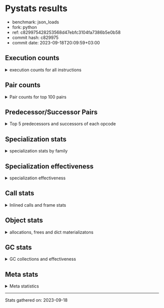
# Pystats results

- benchmark: json_loads
- fork: python
- ref: c829975428253568d47ebfc3104fa7386b5e0b58
- commit hash: c829975
- commit date: 2023-09-18T20:09:59+03:00

## Execution counts

<details>
<summary> execution counts for all instructions </summary>

|Name | Count | Self | Cumulative | Miss ratio | 
|---|---:|---:|---:|---:|
| LOAD_FAST | 8,310,240 | 22.7% | 22.7% |  |
| POP_JUMP_IF_NOT_NONE | 2,764,800 | 7.5% | 30.2% |  |
| CALL | 2,313,260 | 6.3% | 36.6% |  |
| LOAD_FAST_LOAD_FAST | 1,843,200 | 5.0% | 41.6% |  |
| PUSH_NULL | 1,390,320 | 3.8% | 45.4% |  |
| RESUME_CHECK | 1,390,140 | 3.8% | 49.2% |  |
| RETURN_VALUE | 1,382,460 | 3.8% | 52.9% |  |
| POP_JUMP_IF_FALSE | 1,382,460 | 3.8% | 56.7% |  |
| LOAD_GLOBAL_BUILTIN | 1,382,460 | 3.8% | 60.5% |  |
| LOAD_CONST | 1,382,460 | 3.8% | 64.3% |  |
| LOAD_ATTR_METHOD_NO_DICT | 1,382,400 | 3.8% | 68.0% |  |
| LOAD_GLOBAL_MODULE | 921,700 | 2.5% | 70.6% |  |
| UNPACK_SEQUENCE_TWO_TUPLE | 921,600 | 2.5% | 73.1% |  |
| TO_BOOL_BOOL | 921,600 | 2.5% | 75.6% |  |
| STORE_FAST_STORE_FAST | 921,600 | 2.5% | 78.1% |  |
| LOAD_ATTR_METHOD_WITH_VALUES | 921,600 | 2.5% | 80.6% |  |
| CALL_METHOD_DESCRIPTOR_FAST | 921,600 | 2.5% | 83.1% |  |
| STORE_FAST | 491,820 | 1.3% | 84.5% |  |
| POP_TOP | 468,540 | 1.3% | 85.8% |  |
| TO_BOOL | 460,920 | 1.3% | 87.0% |  |
| LOAD_ATTR_MODULE | 460,900 | 1.3% | 88.3% |  |
| NOP | 460,860 | 1.3% | 89.5% |  |
| COMPARE_OP_INT | 460,860 | 1.3% | 90.8% |  |
| POP_JUMP_IF_TRUE | 460,800 | 1.3% | 92.1% |  |
| LOAD_ATTR_INSTANCE_VALUE | 460,800 | 1.3% | 93.3% |  |
| CALL_PY_WITH_DEFAULTS | 460,800 | 1.3% | 94.6% |  |
| CALL_LEN | 460,800 | 1.3% | 95.8% |  |
| CALL_KW | 460,800 | 1.3% | 97.1% |  |
| CALL_ISINSTANCE | 460,800 | 1.3% | 98.3% |  |
| BUILD_TUPLE | 460,800 | 1.3% | 99.6% |  |
| EXTENDED_ARG | 53,760 | 0.1% | 99.7% |  |
| JUMP_BACKWARD | 30,720 | 0.1% | 99.8% |  |
| FOR_ITER_TUPLE | 30,720 | 0.1% | 99.9% |  |
| GET_ITER | 7,740 | 0.0% | 99.9% |  |
| FOR_ITER_RANGE | 7,740 | 0.0% | 100.0% |  |
| RETURN_CONST | 7,680 | 0.0% | 100.0% |  |
| INTERPRETER_EXIT | 7,680 | 0.0% | 100.0% |  |
| LOAD_DEREF | 120 | 0.0% | 100.0% |  |
| LOAD_GLOBAL | 80 | 0.0% | 100.0% |  |
| LOAD_ATTR | 60 | 0.0% | 100.0% |  |
| COPY_FREE_VARS | 60 | 0.0% | 100.0% |  |
| CALL_FUNCTION_EX | 60 | 0.0% | 100.0% |  |
| CALL_BUILTIN_CLASS | 60 | 0.0% | 100.0% |  |
| BINARY_OP_SUBTRACT_FLOAT | 60 | 0.0% | 100.0% |  |
| COMPARE_OP | 20 | 0.0% | 100.0% |  |
| BINARY_OP | 20 | 0.0% | 100.0% |  |


</details>

## Pair counts

<details>
<summary> Pair counts for top 100 pairs </summary>

|Pair | Count | Self | Cumulative | 
|---|---:|---:|---:|
| POP_JUMP_IF_NOT_NONE LOAD_FAST | 2,764,800 | 7.5% | 7.5% |
| LOAD_FAST POP_JUMP_IF_NOT_NONE | 2,764,800 | 7.5% | 15.1% |
| POP_JUMP_IF_FALSE LOAD_FAST | 1,382,400 | 3.8% | 18.9% |
| PUSH_NULL LOAD_FAST | 921,660 | 2.5% | 21.4% |
| LOAD_GLOBAL_BUILTIN LOAD_FAST | 921,660 | 2.5% | 23.9% |
| UNPACK_SEQUENCE_TWO_TUPLE STORE_FAST_STORE_FAST | 921,600 | 2.5% | 26.4% |
| TO_BOOL_BOOL POP_JUMP_IF_FALSE | 921,600 | 2.5% | 28.9% |
| LOAD_FAST_LOAD_FAST CALL | 921,600 | 2.5% | 31.4% |
| LOAD_FAST LOAD_GLOBAL_BUILTIN | 921,600 | 2.5% | 34.0% |
| LOAD_CONST CALL | 921,600 | 2.5% | 36.5% |
| LOAD_ATTR_METHOD_NO_DICT CALL_METHOD_DESCRIPTOR_FAST | 921,600 | 2.5% | 39.0% |
| CALL LOAD_ATTR_METHOD_NO_DICT | 921,600 | 2.5% | 41.5% |
| STORE_FAST LOAD_FAST | 468,720 | 1.3% | 42.8% |
| LOAD_FAST PUSH_NULL | 468,600 | 1.3% | 44.1% |
| RESUME_CHECK LOAD_FAST | 468,480 | 1.3% | 45.4% |
| LOAD_GLOBAL_MODULE LOAD_ATTR_MODULE | 460,860 | 1.3% | 46.6% |
| LOAD_FAST RETURN_VALUE | 460,860 | 1.3% | 47.9% |
| LOAD_FAST LOAD_CONST | 460,860 | 1.3% | 49.1% |
| COMPARE_OP_INT POP_JUMP_IF_FALSE | 460,860 | 1.3% | 50.4% |
| LOAD_ATTR_MODULE PUSH_NULL | 460,840 | 1.3% | 51.6% |
| LOAD_FAST CALL | 460,820 | 1.3% | 52.9% |
| TO_BOOL POP_JUMP_IF_TRUE | 460,800 | 1.3% | 54.2% |
| STORE_FAST_STORE_FAST LOAD_FAST_LOAD_FAST | 460,800 | 1.3% | 55.4% |
| STORE_FAST_STORE_FAST LOAD_FAST | 460,800 | 1.3% | 56.7% |
| RETURN_VALUE UNPACK_SEQUENCE_TWO_TUPLE | 460,800 | 1.3% | 57.9% |
| RETURN_VALUE RETURN_VALUE | 460,800 | 1.3% | 59.2% |
| RETURN_VALUE POP_TOP | 460,800 | 1.3% | 60.4% |
| RESUME_CHECK NOP | 460,800 | 1.3% | 61.7% |
| RESUME_CHECK LOAD_GLOBAL_BUILTIN | 460,800 | 1.3% | 63.0% |
| PUSH_NULL LOAD_FAST_LOAD_FAST | 460,800 | 1.3% | 64.2% |
| POP_JUMP_IF_TRUE LOAD_GLOBAL_MODULE | 460,800 | 1.3% | 65.5% |
| NOP LOAD_FAST | 460,800 | 1.3% | 66.7% |
| LOAD_GLOBAL_MODULE LOAD_ATTR_METHOD_WITH_VALUES | 460,800 | 1.3% | 68.0% |
| LOAD_GLOBAL_BUILTIN CALL_ISINSTANCE | 460,800 | 1.3% | 69.3% |
| LOAD_FAST_LOAD_FAST PUSH_NULL | 460,800 | 1.3% | 70.5% |
| LOAD_FAST_LOAD_FAST BUILD_TUPLE | 460,800 | 1.3% | 71.8% |
| LOAD_FAST TO_BOOL | 460,800 | 1.3% | 73.0% |
| LOAD_FAST LOAD_ATTR_METHOD_WITH_VALUES | 460,800 | 1.3% | 74.3% |
| LOAD_FAST LOAD_ATTR_METHOD_NO_DICT | 460,800 | 1.3% | 75.5% |
| LOAD_FAST LOAD_ATTR_INSTANCE_VALUE | 460,800 | 1.3% | 76.8% |
| LOAD_FAST CALL_PY_WITH_DEFAULTS | 460,800 | 1.3% | 78.1% |
| LOAD_FAST CALL_LEN | 460,800 | 1.3% | 79.3% |
| LOAD_CONST CALL_KW | 460,800 | 1.3% | 80.6% |
| LOAD_ATTR_METHOD_WITH_VALUES LOAD_FAST_LOAD_FAST | 460,800 | 1.3% | 81.8% |
| LOAD_ATTR_METHOD_WITH_VALUES LOAD_FAST | 460,800 | 1.3% | 83.1% |
| LOAD_ATTR_METHOD_NO_DICT LOAD_CONST | 460,800 | 1.3% | 84.4% |
| LOAD_ATTR_INSTANCE_VALUE LOAD_FAST_LOAD_FAST | 460,800 | 1.3% | 85.6% |
| CALL_PY_WITH_DEFAULTS RESUME_CHECK | 460,800 | 1.3% | 86.9% |
| CALL_METHOD_DESCRIPTOR_FAST STORE_FAST | 460,800 | 1.3% | 88.1% |
| CALL_METHOD_DESCRIPTOR_FAST LOAD_CONST | 460,800 | 1.3% | 89.4% |
| CALL_LEN COMPARE_OP_INT | 460,800 | 1.3% | 90.6% |
| CALL_KW RESUME_CHECK | 460,800 | 1.3% | 91.9% |
| CALL_ISINSTANCE TO_BOOL_BOOL | 460,800 | 1.3% | 93.2% |
| CALL UNPACK_SEQUENCE_TWO_TUPLE | 460,800 | 1.3% | 94.4% |
| CALL TO_BOOL_BOOL | 460,800 | 1.3% | 95.7% |
| CALL RESUME_CHECK | 460,800 | 1.3% | 96.9% |
| BUILD_TUPLE RETURN_VALUE | 460,800 | 1.3% | 98.2% |
| POP_TOP LOAD_GLOBAL_MODULE | 437,760 | 1.2% | 99.4% |
| EXTENDED_ARG FOR_ITER_TUPLE | 30,720 | 0.1% | 99.5% |
| STORE_FAST LOAD_GLOBAL_MODULE | 23,040 | 0.1% | 99.5% |
| POP_TOP EXTENDED_ARG | 23,040 | 0.1% | 99.6% |
| JUMP_BACKWARD EXTENDED_ARG | 23,040 | 0.1% | 99.7% |
| FOR_ITER_TUPLE STORE_FAST | 23,040 | 0.1% | 99.7% |
| EXTENDED_ARG JUMP_BACKWARD | 23,040 | 0.1% | 99.8% |
| PUSH_NULL CALL | 7,860 | 0.0% | 99.8% |
| LOAD_FAST GET_ITER | 7,740 | 0.0% | 99.8% |
| CALL POP_TOP | 7,740 | 0.0% | 99.8% |
| RETURN_CONST INTERPRETER_EXIT | 7,680 | 0.0% | 99.9% |
| POP_TOP JUMP_BACKWARD | 7,680 | 0.0% | 99.9% |
| JUMP_BACKWARD FOR_ITER_RANGE | 7,680 | 0.0% | 99.9% |
| GET_ITER EXTENDED_ARG | 7,680 | 0.0% | 99.9% |
| FOR_ITER_TUPLE RETURN_CONST | 7,680 | 0.0% | 99.9% |
| FOR_ITER_RANGE STORE_FAST | 7,680 | 0.0% | 100.0% |
| CACHE RESUME_CHECK | 7,680 | 0.0% | 100.0% |
| CALL CALL | 1,380 | 0.0% | 100.0% |
| TO_BOOL TO_BOOL | 120 | 0.0% | 100.0% |
| STORE_FAST LOAD_DEREF | 60 | 0.0% | 100.0% |
| POP_TOP NOP | 60 | 0.0% | 100.0% |
| NOP LOAD_DEREF | 60 | 0.0% | 100.0% |
| LOAD_FAST CALL_FUNCTION_EX | 60 | 0.0% | 100.0% |
| LOAD_DEREF STORE_FAST | 60 | 0.0% | 100.0% |
| LOAD_DEREF PUSH_NULL | 60 | 0.0% | 100.0% |
| LOAD_ATTR_MODULE STORE_FAST | 60 | 0.0% | 100.0% |
| GET_ITER FOR_ITER_RANGE | 60 | 0.0% | 100.0% |
| FOR_ITER_RANGE LOAD_FAST | 60 | 0.0% | 100.0% |
| COPY_FREE_VARS RESUME_CHECK | 60 | 0.0% | 100.0% |
| CALL_FUNCTION_EX COPY_FREE_VARS | 60 | 0.0% | 100.0% |
| CALL_BUILTIN_CLASS STORE_FAST | 60 | 0.0% | 100.0% |
| CALL STORE_FAST | 60 | 0.0% | 100.0% |
| CALL LOAD_FAST | 60 | 0.0% | 100.0% |
| BINARY_OP_SUBTRACT_FLOAT STORE_FAST | 60 | 0.0% | 100.0% |
| RETURN_VALUE LOAD_GLOBAL | 40 | 0.0% | 100.0% |
| RESUME_CHECK LOAD_GLOBAL_MODULE | 40 | 0.0% | 100.0% |
| POP_JUMP_IF_FALSE LOAD_GLOBAL_BUILTIN | 40 | 0.0% | 100.0% |
| LOAD_GLOBAL_MODULE LOAD_ATTR | 40 | 0.0% | 100.0% |
| LOAD_GLOBAL LOAD_GLOBAL_MODULE | 40 | 0.0% | 100.0% |
| LOAD_FAST CALL_BUILTIN_CLASS | 40 | 0.0% | 100.0% |
| LOAD_FAST BINARY_OP_SUBTRACT_FLOAT | 40 | 0.0% | 100.0% |
| LOAD_CONST COMPARE_OP_INT | 40 | 0.0% | 100.0% |
| LOAD_ATTR LOAD_ATTR_MODULE | 40 | 0.0% | 100.0% |


</details>

## Predecessor/Successor Pairs

<details>
<summary> Top 5 predecessors and successors of each opcode </summary>

### CACHE

<details>
<summary> Successors and predecessors for CACHE </summary>

|Predecessors | Count | Percentage | 
|---|---:|---:|

|Successors | Count | Percentage | 
|---|---:|---:|
| RESUME_CHECK | 7,680 | 100.0% |


</details>

### GET_ITER

<details>
<summary> Successors and predecessors for GET_ITER </summary>

|Predecessors | Count | Percentage | 
|---|---:|---:|
| LOAD_FAST | 7,740 | 100.0% |

|Successors | Count | Percentage | 
|---|---:|---:|
| EXTENDED_ARG | 7,680 | 99.2% |
| FOR_ITER_RANGE | 60 | 0.8% |


</details>

### INTERPRETER_EXIT

<details>
<summary> Successors and predecessors for INTERPRETER_EXIT </summary>

|Predecessors | Count | Percentage | 
|---|---:|---:|
| RETURN_CONST | 7,680 | 100.0% |

|Successors | Count | Percentage | 
|---|---:|---:|


</details>

### NOP

<details>
<summary> Successors and predecessors for NOP </summary>

|Predecessors | Count | Percentage | 
|---|---:|---:|
| RESUME_CHECK | 460,800 | 100.0% |
| POP_TOP | 60 | 0.0% |

|Successors | Count | Percentage | 
|---|---:|---:|
| LOAD_FAST | 460,800 | 100.0% |
| LOAD_DEREF | 60 | 0.0% |


</details>

### POP_TOP

<details>
<summary> Successors and predecessors for POP_TOP </summary>

|Predecessors | Count | Percentage | 
|---|---:|---:|
| RETURN_VALUE | 460,800 | 98.3% |
| CALL | 7,740 | 1.7% |

|Successors | Count | Percentage | 
|---|---:|---:|
| LOAD_GLOBAL_MODULE | 437,760 | 93.4% |
| EXTENDED_ARG | 23,040 | 4.9% |
| JUMP_BACKWARD | 7,680 | 1.6% |
| NOP | 60 | 0.0% |


</details>

### PUSH_NULL

<details>
<summary> Successors and predecessors for PUSH_NULL </summary>

|Predecessors | Count | Percentage | 
|---|---:|---:|
| LOAD_FAST | 468,600 | 33.7% |
| LOAD_ATTR_MODULE | 460,840 | 33.1% |
| LOAD_FAST_LOAD_FAST | 460,800 | 33.1% |
| LOAD_DEREF | 60 | 0.0% |
| LOAD_ATTR | 20 | 0.0% |

|Successors | Count | Percentage | 
|---|---:|---:|
| LOAD_FAST | 921,660 | 66.3% |
| LOAD_FAST_LOAD_FAST | 460,800 | 33.1% |
| CALL | 7,860 | 0.6% |


</details>

### RETURN_VALUE

<details>
<summary> Successors and predecessors for RETURN_VALUE </summary>

|Predecessors | Count | Percentage | 
|---|---:|---:|
| LOAD_FAST | 460,860 | 33.3% |
| RETURN_VALUE | 460,800 | 33.3% |
| BUILD_TUPLE | 460,800 | 33.3% |

|Successors | Count | Percentage | 
|---|---:|---:|
| UNPACK_SEQUENCE_TWO_TUPLE | 460,800 | 33.3% |
| RETURN_VALUE | 460,800 | 33.3% |
| POP_TOP | 460,800 | 33.3% |
| LOAD_GLOBAL | 40 | 0.0% |
| LOAD_GLOBAL_MODULE | 20 | 0.0% |


</details>

### TO_BOOL

<details>
<summary> Successors and predecessors for TO_BOOL </summary>

|Predecessors | Count | Percentage | 
|---|---:|---:|
| LOAD_FAST | 460,800 | 100.0% |
| TO_BOOL | 120 | 0.0% |

|Successors | Count | Percentage | 
|---|---:|---:|
| POP_JUMP_IF_TRUE | 460,800 | 100.0% |
| TO_BOOL | 120 | 0.0% |


</details>

### BINARY_OP

<details>
<summary> Successors and predecessors for BINARY_OP </summary>

|Predecessors | Count | Percentage | 
|---|---:|---:|
| LOAD_FAST | 20 | 100.0% |

|Successors | Count | Percentage | 
|---|---:|---:|
| BINARY_OP_SUBTRACT_FLOAT | 20 | 100.0% |


</details>

### BUILD_TUPLE

<details>
<summary> Successors and predecessors for BUILD_TUPLE </summary>

|Predecessors | Count | Percentage | 
|---|---:|---:|
| LOAD_FAST_LOAD_FAST | 460,800 | 100.0% |

|Successors | Count | Percentage | 
|---|---:|---:|
| RETURN_VALUE | 460,800 | 100.0% |


</details>

### CALL

<details>
<summary> Successors and predecessors for CALL </summary>

|Predecessors | Count | Percentage | 
|---|---:|---:|
| LOAD_FAST_LOAD_FAST | 921,600 | 39.8% |
| LOAD_CONST | 921,600 | 39.8% |
| LOAD_FAST | 460,820 | 19.9% |
| PUSH_NULL | 7,860 | 0.3% |
| CALL | 1,380 | 0.1% |

|Successors | Count | Percentage | 
|---|---:|---:|
| LOAD_ATTR_METHOD_NO_DICT | 921,600 | 39.8% |
| UNPACK_SEQUENCE_TWO_TUPLE | 460,800 | 19.9% |
| TO_BOOL_BOOL | 460,800 | 19.9% |
| RESUME_CHECK | 460,800 | 19.9% |
| POP_TOP | 7,740 | 0.3% |


</details>

### CALL_FUNCTION_EX

<details>
<summary> Successors and predecessors for CALL_FUNCTION_EX </summary>

|Predecessors | Count | Percentage | 
|---|---:|---:|
| LOAD_FAST | 60 | 100.0% |

|Successors | Count | Percentage | 
|---|---:|---:|
| COPY_FREE_VARS | 60 | 100.0% |


</details>

### CALL_KW

<details>
<summary> Successors and predecessors for CALL_KW </summary>

|Predecessors | Count | Percentage | 
|---|---:|---:|
| LOAD_CONST | 460,800 | 100.0% |

|Successors | Count | Percentage | 
|---|---:|---:|
| RESUME_CHECK | 460,800 | 100.0% |


</details>

### COMPARE_OP

<details>
<summary> Successors and predecessors for COMPARE_OP </summary>

|Predecessors | Count | Percentage | 
|---|---:|---:|
| LOAD_CONST | 20 | 100.0% |

|Successors | Count | Percentage | 
|---|---:|---:|
| COMPARE_OP_INT | 20 | 100.0% |


</details>

### COPY_FREE_VARS

<details>
<summary> Successors and predecessors for COPY_FREE_VARS </summary>

|Predecessors | Count | Percentage | 
|---|---:|---:|
| CALL_FUNCTION_EX | 60 | 100.0% |

|Successors | Count | Percentage | 
|---|---:|---:|
| RESUME_CHECK | 60 | 100.0% |


</details>

### EXTENDED_ARG

<details>
<summary> Successors and predecessors for EXTENDED_ARG </summary>

|Predecessors | Count | Percentage | 
|---|---:|---:|
| POP_TOP | 23,040 | 42.9% |
| JUMP_BACKWARD | 23,040 | 42.9% |
| GET_ITER | 7,680 | 14.3% |

|Successors | Count | Percentage | 
|---|---:|---:|
| FOR_ITER_TUPLE | 30,720 | 57.1% |
| JUMP_BACKWARD | 23,040 | 42.9% |


</details>

### JUMP_BACKWARD

<details>
<summary> Successors and predecessors for JUMP_BACKWARD </summary>

|Predecessors | Count | Percentage | 
|---|---:|---:|
| EXTENDED_ARG | 23,040 | 75.0% |
| POP_TOP | 7,680 | 25.0% |

|Successors | Count | Percentage | 
|---|---:|---:|
| EXTENDED_ARG | 23,040 | 75.0% |
| FOR_ITER_RANGE | 7,680 | 25.0% |


</details>

### LOAD_ATTR

<details>
<summary> Successors and predecessors for LOAD_ATTR </summary>

|Predecessors | Count | Percentage | 
|---|---:|---:|
| LOAD_GLOBAL_MODULE | 40 | 66.7% |
| LOAD_GLOBAL | 20 | 33.3% |

|Successors | Count | Percentage | 
|---|---:|---:|
| LOAD_ATTR_MODULE | 40 | 66.7% |
| PUSH_NULL | 20 | 33.3% |


</details>

### LOAD_CONST

<details>
<summary> Successors and predecessors for LOAD_CONST </summary>

|Predecessors | Count | Percentage | 
|---|---:|---:|
| LOAD_FAST | 460,860 | 33.3% |
| LOAD_ATTR_METHOD_NO_DICT | 460,800 | 33.3% |
| CALL_METHOD_DESCRIPTOR_FAST | 460,800 | 33.3% |

|Successors | Count | Percentage | 
|---|---:|---:|
| CALL | 921,600 | 66.7% |
| CALL_KW | 460,800 | 33.3% |
| COMPARE_OP_INT | 40 | 0.0% |
| COMPARE_OP | 20 | 0.0% |


</details>

### LOAD_DEREF

<details>
<summary> Successors and predecessors for LOAD_DEREF </summary>

|Predecessors | Count | Percentage | 
|---|---:|---:|
| STORE_FAST | 60 | 50.0% |
| NOP | 60 | 50.0% |

|Successors | Count | Percentage | 
|---|---:|---:|
| STORE_FAST | 60 | 50.0% |
| PUSH_NULL | 60 | 50.0% |


</details>

### LOAD_FAST

<details>
<summary> Successors and predecessors for LOAD_FAST </summary>

|Predecessors | Count | Percentage | 
|---|---:|---:|
| POP_JUMP_IF_NOT_NONE | 2,764,800 | 33.3% |
| POP_JUMP_IF_FALSE | 1,382,400 | 16.6% |
| PUSH_NULL | 921,660 | 11.1% |
| LOAD_GLOBAL_BUILTIN | 921,660 | 11.1% |
| STORE_FAST | 468,720 | 5.6% |

|Successors | Count | Percentage | 
|---|---:|---:|
| POP_JUMP_IF_NOT_NONE | 2,764,800 | 33.3% |
| LOAD_GLOBAL_BUILTIN | 921,600 | 11.1% |
| PUSH_NULL | 468,600 | 5.6% |
| RETURN_VALUE | 460,860 | 5.5% |
| LOAD_CONST | 460,860 | 5.5% |


</details>

### LOAD_FAST_LOAD_FAST

<details>
<summary> Successors and predecessors for LOAD_FAST_LOAD_FAST </summary>

|Predecessors | Count | Percentage | 
|---|---:|---:|
| STORE_FAST_STORE_FAST | 460,800 | 25.0% |
| PUSH_NULL | 460,800 | 25.0% |
| LOAD_ATTR_METHOD_WITH_VALUES | 460,800 | 25.0% |
| LOAD_ATTR_INSTANCE_VALUE | 460,800 | 25.0% |

|Successors | Count | Percentage | 
|---|---:|---:|
| CALL | 921,600 | 50.0% |
| PUSH_NULL | 460,800 | 25.0% |
| BUILD_TUPLE | 460,800 | 25.0% |


</details>

### LOAD_GLOBAL

<details>
<summary> Successors and predecessors for LOAD_GLOBAL </summary>

|Predecessors | Count | Percentage | 
|---|---:|---:|
| RETURN_VALUE | 40 | 50.0% |
| RESUME_CHECK | 20 | 25.0% |
| POP_JUMP_IF_FALSE | 20 | 25.0% |

|Successors | Count | Percentage | 
|---|---:|---:|
| LOAD_GLOBAL_MODULE | 40 | 50.0% |
| LOAD_GLOBAL_BUILTIN | 20 | 25.0% |
| LOAD_ATTR | 20 | 25.0% |


</details>

### POP_JUMP_IF_FALSE

<details>
<summary> Successors and predecessors for POP_JUMP_IF_FALSE </summary>

|Predecessors | Count | Percentage | 
|---|---:|---:|
| TO_BOOL_BOOL | 921,600 | 66.7% |
| COMPARE_OP_INT | 460,860 | 33.3% |

|Successors | Count | Percentage | 
|---|---:|---:|
| LOAD_FAST | 1,382,400 | 100.0% |
| LOAD_GLOBAL_BUILTIN | 40 | 0.0% |
| LOAD_GLOBAL | 20 | 0.0% |


</details>

### POP_JUMP_IF_NOT_NONE

<details>
<summary> Successors and predecessors for POP_JUMP_IF_NOT_NONE </summary>

|Predecessors | Count | Percentage | 
|---|---:|---:|
| LOAD_FAST | 2,764,800 | 100.0% |

|Successors | Count | Percentage | 
|---|---:|---:|
| LOAD_FAST | 2,764,800 | 100.0% |


</details>

### POP_JUMP_IF_TRUE

<details>
<summary> Successors and predecessors for POP_JUMP_IF_TRUE </summary>

|Predecessors | Count | Percentage | 
|---|---:|---:|
| TO_BOOL | 460,800 | 100.0% |

|Successors | Count | Percentage | 
|---|---:|---:|
| LOAD_GLOBAL_MODULE | 460,800 | 100.0% |


</details>

### RETURN_CONST

<details>
<summary> Successors and predecessors for RETURN_CONST </summary>

|Predecessors | Count | Percentage | 
|---|---:|---:|
| FOR_ITER_TUPLE | 7,680 | 100.0% |

|Successors | Count | Percentage | 
|---|---:|---:|
| INTERPRETER_EXIT | 7,680 | 100.0% |


</details>

### STORE_FAST

<details>
<summary> Successors and predecessors for STORE_FAST </summary>

|Predecessors | Count | Percentage | 
|---|---:|---:|
| CALL_METHOD_DESCRIPTOR_FAST | 460,800 | 93.7% |
| FOR_ITER_TUPLE | 23,040 | 4.7% |
| FOR_ITER_RANGE | 7,680 | 1.6% |
| LOAD_DEREF | 60 | 0.0% |
| LOAD_ATTR_MODULE | 60 | 0.0% |

|Successors | Count | Percentage | 
|---|---:|---:|
| LOAD_FAST | 468,720 | 95.3% |
| LOAD_GLOBAL_MODULE | 23,040 | 4.7% |
| LOAD_DEREF | 60 | 0.0% |


</details>

### STORE_FAST_STORE_FAST

<details>
<summary> Successors and predecessors for STORE_FAST_STORE_FAST </summary>

|Predecessors | Count | Percentage | 
|---|---:|---:|
| UNPACK_SEQUENCE_TWO_TUPLE | 921,600 | 100.0% |

|Successors | Count | Percentage | 
|---|---:|---:|
| LOAD_FAST_LOAD_FAST | 460,800 | 50.0% |
| LOAD_FAST | 460,800 | 50.0% |


</details>

### BINARY_OP_SUBTRACT_FLOAT

<details>
<summary> Successors and predecessors for BINARY_OP_SUBTRACT_FLOAT </summary>

|Predecessors | Count | Percentage | 
|---|---:|---:|
| LOAD_FAST | 40 | 66.7% |
| BINARY_OP | 20 | 33.3% |

|Successors | Count | Percentage | 
|---|---:|---:|
| STORE_FAST | 60 | 100.0% |


</details>

### CALL_BUILTIN_CLASS

<details>
<summary> Successors and predecessors for CALL_BUILTIN_CLASS </summary>

|Predecessors | Count | Percentage | 
|---|---:|---:|
| LOAD_FAST | 40 | 66.7% |
| CALL | 20 | 33.3% |

|Successors | Count | Percentage | 
|---|---:|---:|
| STORE_FAST | 60 | 100.0% |


</details>

### CALL_ISINSTANCE

<details>
<summary> Successors and predecessors for CALL_ISINSTANCE </summary>

|Predecessors | Count | Percentage | 
|---|---:|---:|
| LOAD_GLOBAL_BUILTIN | 460,800 | 100.0% |

|Successors | Count | Percentage | 
|---|---:|---:|
| TO_BOOL_BOOL | 460,800 | 100.0% |


</details>

### CALL_LEN

<details>
<summary> Successors and predecessors for CALL_LEN </summary>

|Predecessors | Count | Percentage | 
|---|---:|---:|
| LOAD_FAST | 460,800 | 100.0% |

|Successors | Count | Percentage | 
|---|---:|---:|
| COMPARE_OP_INT | 460,800 | 100.0% |


</details>

### CALL_METHOD_DESCRIPTOR_FAST

<details>
<summary> Successors and predecessors for CALL_METHOD_DESCRIPTOR_FAST </summary>

|Predecessors | Count | Percentage | 
|---|---:|---:|
| LOAD_ATTR_METHOD_NO_DICT | 921,600 | 100.0% |

|Successors | Count | Percentage | 
|---|---:|---:|
| STORE_FAST | 460,800 | 50.0% |
| LOAD_CONST | 460,800 | 50.0% |


</details>

### CALL_PY_WITH_DEFAULTS

<details>
<summary> Successors and predecessors for CALL_PY_WITH_DEFAULTS </summary>

|Predecessors | Count | Percentage | 
|---|---:|---:|
| LOAD_FAST | 460,800 | 100.0% |

|Successors | Count | Percentage | 
|---|---:|---:|
| RESUME_CHECK | 460,800 | 100.0% |


</details>

### COMPARE_OP_INT

<details>
<summary> Successors and predecessors for COMPARE_OP_INT </summary>

|Predecessors | Count | Percentage | 
|---|---:|---:|
| CALL_LEN | 460,800 | 100.0% |
| LOAD_CONST | 40 | 0.0% |
| COMPARE_OP | 20 | 0.0% |

|Successors | Count | Percentage | 
|---|---:|---:|
| POP_JUMP_IF_FALSE | 460,860 | 100.0% |


</details>

### FOR_ITER_RANGE

<details>
<summary> Successors and predecessors for FOR_ITER_RANGE </summary>

|Predecessors | Count | Percentage | 
|---|---:|---:|
| JUMP_BACKWARD | 7,680 | 99.2% |
| GET_ITER | 60 | 0.8% |

|Successors | Count | Percentage | 
|---|---:|---:|
| STORE_FAST | 7,680 | 99.2% |
| LOAD_FAST | 60 | 0.8% |


</details>

### FOR_ITER_TUPLE

<details>
<summary> Successors and predecessors for FOR_ITER_TUPLE </summary>

|Predecessors | Count | Percentage | 
|---|---:|---:|
| EXTENDED_ARG | 30,720 | 100.0% |

|Successors | Count | Percentage | 
|---|---:|---:|
| STORE_FAST | 23,040 | 75.0% |
| RETURN_CONST | 7,680 | 25.0% |


</details>

### LOAD_ATTR_INSTANCE_VALUE

<details>
<summary> Successors and predecessors for LOAD_ATTR_INSTANCE_VALUE </summary>

|Predecessors | Count | Percentage | 
|---|---:|---:|
| LOAD_FAST | 460,800 | 100.0% |

|Successors | Count | Percentage | 
|---|---:|---:|
| LOAD_FAST_LOAD_FAST | 460,800 | 100.0% |


</details>

### LOAD_ATTR_METHOD_NO_DICT

<details>
<summary> Successors and predecessors for LOAD_ATTR_METHOD_NO_DICT </summary>

|Predecessors | Count | Percentage | 
|---|---:|---:|
| CALL | 921,600 | 66.7% |
| LOAD_FAST | 460,800 | 33.3% |

|Successors | Count | Percentage | 
|---|---:|---:|
| CALL_METHOD_DESCRIPTOR_FAST | 921,600 | 66.7% |
| LOAD_CONST | 460,800 | 33.3% |


</details>

### LOAD_ATTR_METHOD_WITH_VALUES

<details>
<summary> Successors and predecessors for LOAD_ATTR_METHOD_WITH_VALUES </summary>

|Predecessors | Count | Percentage | 
|---|---:|---:|
| LOAD_GLOBAL_MODULE | 460,800 | 50.0% |
| LOAD_FAST | 460,800 | 50.0% |

|Successors | Count | Percentage | 
|---|---:|---:|
| LOAD_FAST_LOAD_FAST | 460,800 | 50.0% |
| LOAD_FAST | 460,800 | 50.0% |


</details>

### LOAD_ATTR_MODULE

<details>
<summary> Successors and predecessors for LOAD_ATTR_MODULE </summary>

|Predecessors | Count | Percentage | 
|---|---:|---:|
| LOAD_GLOBAL_MODULE | 460,860 | 100.0% |
| LOAD_ATTR | 40 | 0.0% |

|Successors | Count | Percentage | 
|---|---:|---:|
| PUSH_NULL | 460,840 | 100.0% |
| STORE_FAST | 60 | 0.0% |


</details>

### LOAD_GLOBAL_BUILTIN

<details>
<summary> Successors and predecessors for LOAD_GLOBAL_BUILTIN </summary>

|Predecessors | Count | Percentage | 
|---|---:|---:|
| LOAD_FAST | 921,600 | 66.7% |
| RESUME_CHECK | 460,800 | 33.3% |
| POP_JUMP_IF_FALSE | 40 | 0.0% |
| LOAD_GLOBAL | 20 | 0.0% |

|Successors | Count | Percentage | 
|---|---:|---:|
| LOAD_FAST | 921,660 | 66.7% |
| CALL_ISINSTANCE | 460,800 | 33.3% |


</details>

### LOAD_GLOBAL_MODULE

<details>
<summary> Successors and predecessors for LOAD_GLOBAL_MODULE </summary>

|Predecessors | Count | Percentage | 
|---|---:|---:|
| POP_JUMP_IF_TRUE | 460,800 | 50.0% |
| POP_TOP | 437,760 | 47.5% |
| STORE_FAST | 23,040 | 2.5% |
| RESUME_CHECK | 40 | 0.0% |
| LOAD_GLOBAL | 40 | 0.0% |

|Successors | Count | Percentage | 
|---|---:|---:|
| LOAD_ATTR_MODULE | 460,860 | 50.0% |
| LOAD_ATTR_METHOD_WITH_VALUES | 460,800 | 50.0% |
| LOAD_ATTR | 40 | 0.0% |


</details>

### RESUME_CHECK

<details>
<summary> Successors and predecessors for RESUME_CHECK </summary>

|Predecessors | Count | Percentage | 
|---|---:|---:|
| CALL_PY_WITH_DEFAULTS | 460,800 | 33.1% |
| CALL_KW | 460,800 | 33.1% |
| CALL | 460,800 | 33.1% |
| CACHE | 7,680 | 0.6% |
| COPY_FREE_VARS | 60 | 0.0% |

|Successors | Count | Percentage | 
|---|---:|---:|
| LOAD_FAST | 468,480 | 33.7% |
| NOP | 460,800 | 33.1% |
| LOAD_GLOBAL_BUILTIN | 460,800 | 33.1% |
| LOAD_GLOBAL_MODULE | 40 | 0.0% |
| LOAD_GLOBAL | 20 | 0.0% |


</details>

### TO_BOOL_BOOL

<details>
<summary> Successors and predecessors for TO_BOOL_BOOL </summary>

|Predecessors | Count | Percentage | 
|---|---:|---:|
| CALL_ISINSTANCE | 460,800 | 50.0% |
| CALL | 460,800 | 50.0% |

|Successors | Count | Percentage | 
|---|---:|---:|
| POP_JUMP_IF_FALSE | 921,600 | 100.0% |


</details>

### UNPACK_SEQUENCE_TWO_TUPLE

<details>
<summary> Successors and predecessors for UNPACK_SEQUENCE_TWO_TUPLE </summary>

|Predecessors | Count | Percentage | 
|---|---:|---:|
| RETURN_VALUE | 460,800 | 50.0% |
| CALL | 460,800 | 50.0% |

|Successors | Count | Percentage | 
|---|---:|---:|
| STORE_FAST_STORE_FAST | 921,600 | 100.0% |


</details>


</details>

## Specialization stats

<details>
<summary> specialization stats by family </summary>

### TO_BOOL

<details>
<summary> specialization stats for TO_BOOL family </summary>

|Kind | Count | Ratio | 
|---|---|---|
| specialization.deferred |       460800 | 33.3% |
|          hit |       921600 | 66.7% |

#### Specialization attempts

| | Count | Ratio | 
|---|---:|---:|
| Success | 0 | 0.0% |
| Failure | 120 | 100.0% |

|Failure kind | Count | Ratio | 
|---|---:|---:|
| dict | 120 | 100.0% |


</details>

### BINARY_OP

<details>
<summary> specialization stats for BINARY_OP family </summary>

|Kind | Count | Ratio | 
|---|---|---|
|          hit |           60 | 75.0% |

#### Specialization attempts

| | Count | Ratio | 
|---|---:|---:|
| Success | 20 | 100.0% |
| Failure | 0 | 0.0% |

|Failure kind | Count | Ratio | 
|---|---:|---:|


</details>

### CALL

<details>
<summary> specialization stats for CALL family </summary>

|Kind | Count | Ratio | 
|---|---|---|
| specialization.deferred |      2311860 | 50.1% |
|          hit |      2304060 | 49.9% |

#### Specialization attempts

| | Count | Ratio | 
|---|---:|---:|
| Success | 20 | 1.4% |
| Failure | 1,380 | 98.6% |

|Failure kind | Count | Ratio | 
|---|---:|---:|
| code complex parameters | 800 | 58.0% |
| cmethod | 240 | 17.4% |
| other | 160 | 11.6% |
| meth descr varargs | 120 | 8.7% |
| cfunc noargs | 60 | 4.3% |


</details>

### COMPARE_OP

<details>
<summary> specialization stats for COMPARE_OP family </summary>

|Kind | Count | Ratio | 
|---|---|---|
|          hit |       460860 | 100.0% |

#### Specialization attempts

| | Count | Ratio | 
|---|---:|---:|
| Success | 20 | 100.0% |
| Failure | 0 | 0.0% |

|Failure kind | Count | Ratio | 
|---|---:|---:|


</details>

### FOR_ITER

<details>
<summary> specialization stats for FOR_ITER family </summary>

|Kind | Count | Ratio | 
|---|---|---|
|          hit |        38460 | 100.0% |


</details>

### JUMP_BACKWARD

<details>
<summary> specialization stats for JUMP_BACKWARD family </summary>

|Kind | Count | Ratio | 
|---|---|---|


</details>

### LOAD_ATTR

<details>
<summary> specialization stats for LOAD_ATTR family </summary>

|Kind | Count | Ratio | 
|---|---|---|
| specialization.deferred |           20 | 0.0% |
|          hit |      3225700 | 100.0% |

#### Specialization attempts

| | Count | Ratio | 
|---|---:|---:|
| Success | 40 | 100.0% |
| Failure | 0 | 0.0% |

|Failure kind | Count | Ratio | 
|---|---:|---:|


</details>

### LOAD_GLOBAL

<details>
<summary> specialization stats for LOAD_GLOBAL family </summary>

|Kind | Count | Ratio | 
|---|---|---|
| specialization.deferred |           20 | 0.0% |
|          hit |      2304160 | 100.0% |

#### Specialization attempts

| | Count | Ratio | 
|---|---:|---:|
| Success | 60 | 100.0% |
| Failure | 0 | 0.0% |

|Failure kind | Count | Ratio | 
|---|---:|---:|


</details>

### POP_JUMP_IF_FALSE

<details>
<summary> specialization stats for POP_JUMP_IF_FALSE family </summary>

|Kind | Count | Ratio | 
|---|---|---|


</details>

### POP_JUMP_IF_NOT_NONE

<details>
<summary> specialization stats for POP_JUMP_IF_NOT_NONE family </summary>

|Kind | Count | Ratio | 
|---|---|---|


</details>

### POP_JUMP_IF_TRUE

<details>
<summary> specialization stats for POP_JUMP_IF_TRUE family </summary>

|Kind | Count | Ratio | 
|---|---|---|


</details>

### UNPACK_SEQUENCE

<details>
<summary> specialization stats for UNPACK_SEQUENCE family </summary>

|Kind | Count | Ratio | 
|---|---|---|
|          hit |       921600 | 100.0% |


</details>


</details>

## Specialization effectiveness

<details>
<summary> specialization effectiveness </summary>

|Instructions | Count | Ratio | 
|---|---:|---:|
| Basic | 17,650,200 | 48.2% |
| Not specialized | 7,413,140 | 20.2% |
| Specialized | 11,566,640 | 31.6% |

### Deferred by instruction

<details>
<summary> deferred by instruction </summary>

|Name | Count | Ratio | 
|---|---:|---:|
| CALL | 2,311,860 | 83.4% |
| TO_BOOL | 460,800 | 16.6% |
| LOAD_GLOBAL | 20 | 0.0% |
| LOAD_ATTR | 20 | 0.0% |
| UNPACK_SEQUENCE_TWO_TUPLE | 0 | 0.0% |
| UNPACK_SEQUENCE | 0 | 0.0% |
| TO_BOOL_BOOL | 0 | 0.0% |
| STORE_SUBSCR | 0 | 0.0% |
| STORE_SLICE | 0 | 0.0% |
| STORE_FAST_STORE_FAST | 0 | 0.0% |


</details>


</details>

## Call stats

<details>
<summary> Inlined calls and frame stats </summary>

| | Count | Ratio | 
|---|---:|---:|
| Calls to PyEval_EvalDefault | 7,680 | 0.6% |
| Calls to Python functions inlined | 1,382,460 | 99.4% |
| Calls via PyEval_EvalFrame (total) | 7,680 | 0.6% |
| Calls via PyEval_EvalFrame (vector) | 7,680 | 0.6% |
| Calls via PyEval_EvalFrame (generator) | 0 | 0.0% |
| Calls via PyEval_EvalFrame (legacy) | 0 | 0.0% |
| Calls via PyEval_EvalFrame (function vectorcall) | 7,680 | 0.6% |
| Calls via PyEval_EvalFrame (build class) | 0 | 0.0% |
| Calls via PyEval_EvalFrame (slot) | 0 | 0.0% |
| Calls via PyEval_EvalFrame (function ex) | 60 | 0.0% |
| Calls via PyEval_EvalFrame (api) | 0 | 0.0% |
| Calls via PyEval_EvalFrame (method) | 0 | 0.0% |
| Frames pushed | 1,390,140 | 100.0% |
| Frame objects created | 0 | 0.0% |


</details>

## Object stats

<details>
<summary> allocations, frees and dict materializatons </summary>

| | Count | Ratio | 
|---|---:|---:|
| Allocations from freelist | 4,454,500 | 7.8% |
| Frees to freelist | 4,454,460 |  |
| Allocations | 52,999,820 | 92.2% |
| Allocations to 512 bytes | 52,078,220 | 90.6% |
| Allocations to 4 kbytes | 921,600 | 1.6% |
| Allocations over 4 kbytes | 0 | 0.0% |
| Frees | 54,535,800 |  |
| New values | 0 |  |
| Interpreter increfs | 17,726,320 | 17.3% |
| Interpreter decrefs | 19,892,280 | 12.8% |
| Increfs | 84,794,920 | 82.7% |
| Decrefs | 135,475,220 | 87.2% |
| Materialize dict (on request) | 0 |  |
| Materialize dict (new key) | 0 |  |
| Materialize dict (too big) | 0 |  |
| Materialize dict (str subclass) | 0 |  |
| Dematerialize dict | 0 |  |
| Method cache hits | 10 |  |
| Method cache misses | 10 |  |
| Method cache collisions | 10 |  |
| Method cache dunder hits | 0 |  |
| Method cache dunder misses | 0 |  |


</details>

## GC stats

<details>
<summary> GC collections and effectiveness </summary>

|Generation | Collections | Objects collected | Object visits | 
|---:|---:|---:|---:|
| 0 | 0 | 0 | 0 |
| 1 | 0 | 0 | 0 |
| 2 | 0 | 0 | 0 |


</details>

## Meta stats

<details>
<summary> Meta statistics </summary>

| | Count | 
|---|---:|
| Number of data files | 20 |


</details>

---
Stats gathered on: 2023-09-18
